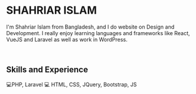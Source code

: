 <h1>SHAHRIAR ISLAM</h1>


I'm Shahriar Islam from Bangladesh, and I do website on Design and Development. I really enjoy learning languages and frameworks like React, VueJS and Laravel as well as work in WordPress.

<br>

<h2>Skills and Experience</h2>

💻PHP, Laravel
💻 HTML, CSS, JQuery, Bootstrap, JS

<br>
